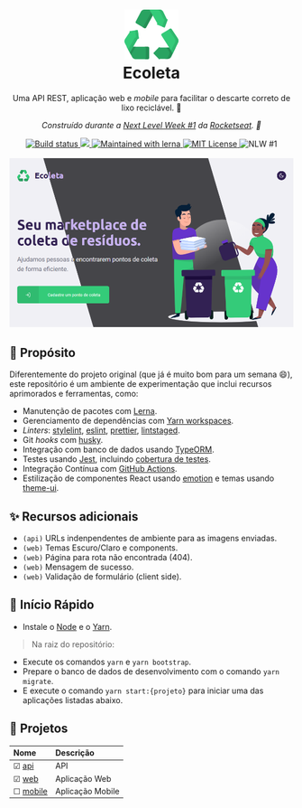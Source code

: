 
<h1 align="center">
  <img src="../logo.svg" />
  <br>
  Ecoleta
</h1>

<p align="center">
  Uma API REST, aplicação web e <em>mobile</em> para facilitar o descarte correto de lixo reciclável. 🌳
</p>
<p align="center">
  <em>
    Construído durante a <u>Next Level Week #1</u> da <a href="https://rocketseat.com.br/">Rocketseat</a>. 🚀
  </em>
</p>

<div align="center">
  <a href="https://github.com/leandroslc/ecoleta/actions?query=workflow%3ABuild">
    <img src="https://github.com/leandroslc/ecoleta/workflows/Build/badge.svg" alt="Build status" />
  </a>
  <a href="https://codecov.io/gh/leandroslc/ecoleta">
    <img src="https://codecov.io/gh/leandroslc/ecoleta/branch/master/graph/badge.svg" />
  </a>
  <a href="https://lerna.js.org/">
    <img src="https://img.shields.io/badge/Maintained%20with-lerna-cc00ff.svg" alt="Maintained with lerna" />
  </a>
  <a href="https://opensource.org/licenses/MIT">
    <img src="https://img.shields.io/badge/License-MIT-32a867.svg" alt="MIT License" />
  </a>
  <img src="https://img.shields.io/badge/NLW-%231-32a867.svg" alt="NLW #1" />
</div>

<br />

<div align="center">
  <img src="../homepage.png" />
</div>

## :book: Propósito
Diferentemente do projeto original (que já é muito bom para um semana :smile:), este repositório é um ambiente de experimentação que inclui recursos aprimorados e ferramentas, como:

- Manutenção de pacotes com [Lerna](https://lerna.js.org).
- Gerenciamento de dependências com [Yarn workspaces](https://classic.yarnpkg.com/en/docs/workspaces).
- _Linters_: [stylelint](https://stylelint.io), [eslint](https://eslint.org), [prettier](https://prettier.io), [lintstaged](https://github.com/okonet/lint-staged).
- Git _hooks_ com [husky](https://github.com/typicode/husky).
- Integração com banco de dados usando [TypeORM](https://typeorm.io).
- Testes usando [Jest](https://jestjs.io), incluindo [cobertura de testes](https://codecov.io/gh/leandroslc/ecoleta).
- Integração Contínua com [GitHub Actions](https://github.com/leandroslc/ecoleta/actions).
- Estilização de componentes React usando [emotion](https://emotion.sh/) e temas usando [theme-ui](https://theme-ui.com/).

## :sparkles: Recursos adicionais
- `(api)` URLs indenpendentes de ambiente para as imagens enviadas.
- `(web)` Temas Escuro/Claro e components.
- `(web)` Página para rota não encontrada (404).
- `(web)` Mensagem de sucesso.
- `(web)` Validação de formulário (client side).

## :rocket: Início Rápido
- Instale o [Node](https://nodejs.org) e o [Yarn](https://classic.yarnpkg.com).

> Na raiz do repositório:
- Execute os comandos `yarn` e `yarn bootstrap`.
- Prepare o banco de dados de desenvolvimento com o comando `yarn migrate`.
- E execute o comando `yarn start:{projeto}` para iniciar uma das aplicações listadas abaixo.

## :briefcase: Projetos

Nome                               | Descrição         |
:--------------------------------- | :---------------- |
&#9745; [api](/packages/api)       | API               |
&#9745; [web](/packages/web)       | Aplicação Web     |
&#9744; [mobile](/packages/mobile) | Aplicação Mobile  |
